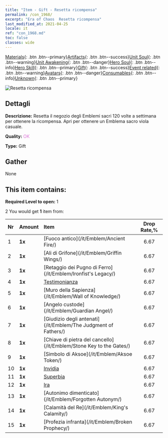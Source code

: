 ```yaml
---
title: "Item - Gift - Resetta ricompensa"
permalink: /con_1968/
excerpt: "Era of Chaos  Resetta ricompensa"
last_modified_at: 2021-04-25
locale: it
ref: "con_1968.md"
toc: false
classes: wide
---
```

 [Materials](/ItemsIT/){: .btn .btn--primary}[Artifacts](/ItemsIT/Artifacts/){: .btn .btn--success}[Unit Soul](/ItemsIT/UnitSoul/){: .btn .btn--warning}[Unit Awakening](/ItemsIT/UnitAwakening/){: .btn .btn--danger}[Hero Soul](/ItemsIT/HeroSoul/){: .btn .btn--info}[Hero Skill](/ItemsIT/HeroSkill/){: .btn .btn--primary}[Gift](/ItemsIT/Gift/){: .btn .btn--success}[Event related](/ItemsIT/Events/){: .btn .btn--warning}[Avatars](/ItemsIT/Avatars/){: .btn .btn--danger}[Consumables](/ItemsIT/Consumables/){: .btn .btn--info}[Unknown](/ItemsIT/Unknown/){: .btn .btn--primary}

 ![Resetta ricompensa](/images/t/shenghui_4.png)

## Dettagli
 **Descrizione:** Resetta il negozio degli Emblemi sacri 120 volte a settimana per ottenere la ricompensa. Apri per ottenere un Emblema sacro viola casuale.

 **Quality:** <span style="color: #DA70D6">OK</span>

 **Type:** Gift

## Gather

  None

## This item contains:

 **Required Level to open:** 1

 2 You would get **1** item  from:

  | Nr | Amount |     Item    | Drop Rate,% |
  |:---|:-------|:------------|:---------:|
  | 1 |  **1x** | [Fuoco antico](/it/Emblem/Ancient Fire/) | 6.67 | 
  | 2 |  **1x** | [Ali di Grifone](/it/Emblem/Griffin Wings/) | 6.67 | 
  | 3 |  **1x** | [Retaggio dei Pugno di Ferro](/it/Emblem/Ironfist's Legacy/) | 6.67 | 
  | 4 |  **1x** | [Testimonianza](/it/Emblem/Witness/) | 6.67 | 
  | 5 |  **1x** | [Muro della Sapienza](/it/Emblem/Wall of Knowledge/) | 6.67 | 
  | 6 |  **1x** | [Angelo custode](/it/Emblem/Guardian Angel/) | 6.67 | 
  | 7 |  **1x** | [Giudizio degli antenati](/it/Emblem/The Judgment of Fathers/) | 6.67 | 
  | 8 |  **1x** | [Chiave di pietra del cancello](/it/Emblem/Stone Key to the Gates/) | 6.67 | 
  | 9 |  **1x** | [Simbolo di Aksoe](/it/Emblem/Aksoe Token/) | 6.67 | 
  | 10 |  **1x** | [Invidia](/it/Emblem/Jealousy/) | 6.67 | 
  | 11 |  **1x** | [Superbia](/it/Emblem/Arrogance/) | 6.67 | 
  | 12 |  **1x** | [Ira](/it/Emblem/Anger/) | 6.67 | 
  | 13 |  **1x** | [Autonimo dimenticato](/it/Emblem/Forgotten Autonym/) | 6.67 | 
  | 14 |  **1x** | [Calamità del Re](/it/Emblem/King's Calamity/) | 6.67 | 
  | 15 |  **1x** | [Profezia infranta](/it/Emblem/Broken Prophecy/) | 6.67 | 
